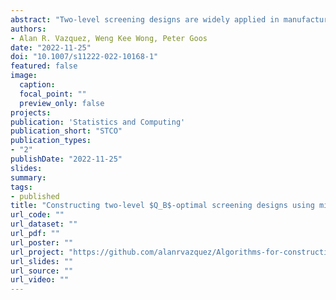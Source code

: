 ```yaml
---
abstract: "Two-level screening designs are widely applied in manufacturing industry to identify influential factors of a system. These designs have each factor at two levels and are traditionally constructed using standard algorithms, which rely on a pre-specified linear model. Since the assumed model may depart from the truth, two-level $Q_B$-optimal designs have been developed to provide efficient parameter estimates for several potential models. These designs also have an overarching goal that models that are more likely to be the best for explaining the data are estimated more efficiently than the rest. However, there is no effective algorithm for constructing them. This article proposes two methods: a mixed-integer programming algorithm that guarantees convergence to the two-level $Q_B$-optimal designs; and, a heuristic algorithm that employs a novel formula to find good designs in short computing times. Using numerical experiments, we show that our mixed-integer programming algorithm is attractive to find small optimal designs, and our heuristic algorithm is the most computationally-effective approach to construct both small and large designs, when compared to benchmark heuristic algorithms."
authors:
- Alan R. Vazquez, Weng Kee Wong, Peter Goos
date: "2022-11-25"
doi: "10.1007/s11222-022-10168-1"
featured: false
image:
  caption:
  focal_point: ""
  preview_only: false
projects:
publication: 'Statistics and Computing'
publication_short: "STCO"
publication_types:
- "2"
publishDate: "2022-11-25"
slides:
summary:
tags:
- published
title: "Constructing two-level $Q_B$-optimal screening designs using mixed-integer programming and heuristic algorithms"
url_code: ""
url_dataset: ""
url_pdf: ""
url_poster: ""
url_project: "https://github.com/alanrvazquez/Algorithms-for-constructing-QB-optimal-designs"
url_slides: ""
url_source: ""
url_video: ""
---
```

